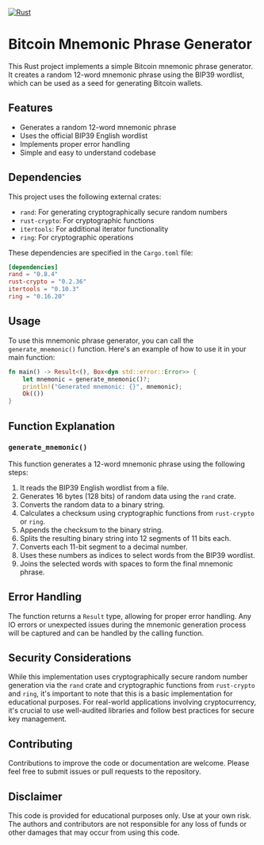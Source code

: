 [![Rust](https://github.com/0xfauzi/mnemonic_word_generator/actions/workflows/rust.yml/badge.svg?branch=master)](https://github.com/0xfauzi/mnemonic_word_generator/actions/workflows/rust.yml)
# Bitcoin Mnemonic Phrase Generator

This Rust project implements a simple Bitcoin mnemonic phrase generator. It creates a random 12-word mnemonic phrase using the BIP39 wordlist, which can be used as a seed for generating Bitcoin wallets.

## Features

- Generates a random 12-word mnemonic phrase
- Uses the official BIP39 English wordlist
- Implements proper error handling
- Simple and easy to understand codebase

## Dependencies

This project uses the following external crates:

- `rand`: For generating cryptographically secure random numbers
- `rust-crypto`: For cryptographic functions
- `itertools`: For additional iterator functionality
- `ring`: For cryptographic operations

These dependencies are specified in the `Cargo.toml` file:

```toml
[dependencies]
rand = "0.8.4"
rust-crypto = "0.2.36"
itertools = "0.10.3"
ring = "0.16.20"
```

## Usage

To use this mnemonic phrase generator, you can call the `generate_mnemonic()` function. Here's an example of how to use it in your main function:

```rust
fn main() -> Result<(), Box<dyn std::error::Error>> {
    let mnemonic = generate_mnemonic()?;
    println!("Generated mnemonic: {}", mnemonic);
    Ok(())
}
```

## Function Explanation

### `generate_mnemonic()`

This function generates a 12-word mnemonic phrase using the following steps:

1. It reads the BIP39 English wordlist from a file.
2. Generates 16 bytes (128 bits) of random data using the `rand` crate.
3. Converts the random data to a binary string.
4. Calculates a checksum using cryptographic functions from `rust-crypto` or `ring`.
5. Appends the checksum to the binary string.
6. Splits the resulting binary string into 12 segments of 11 bits each.
7. Converts each 11-bit segment to a decimal number.
8. Uses these numbers as indices to select words from the BIP39 wordlist.
9. Joins the selected words with spaces to form the final mnemonic phrase.

## Error Handling

The function returns a `Result` type, allowing for proper error handling. Any IO errors or unexpected issues during the mnemonic generation process will be captured and can be handled by the calling function.

## Security Considerations

While this implementation uses cryptographically secure random number generation via the `rand` crate and cryptographic functions from `rust-crypto` and `ring`, it's important to note that this is a basic implementation for educational purposes. For real-world applications involving cryptocurrency, it's crucial to use well-audited libraries and follow best practices for secure key management.

## Contributing

Contributions to improve the code or documentation are welcome. Please feel free to submit issues or pull requests to the repository.


## Disclaimer

This code is provided for educational purposes only. Use at your own risk. The authors and contributors are not responsible for any loss of funds or other damages that may occur from using this code.
